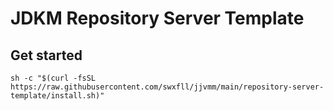 # JDKM Repository Server Template

## Get started

```shell
sh -c "$(curl -fsSL https://raw.githubusercontent.com/swxfll/jjvmm/main/repository-server-template/install.sh)"
```